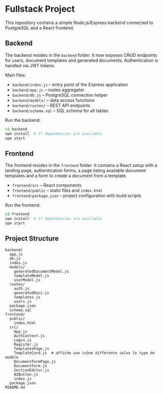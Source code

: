 # Fullstack Project

This repository contains a simple Node.js/Express backend connected to PostgreSQL and a React frontend.

## Backend

The backend resides in the `backend` folder. It now exposes CRUD endpoints for users, document templates and generated documents. Authentication is handled via JWT tokens.

Main files:

- `backend/index.js` – entry point of the Express application
- `backend/app.js` – routes aggregator
- `backend/db.js` – PostgreSQL connection helper
- `backend/models/` – data access functions
- `backend/routes/` – REST API endpoints
- `backend/schema.sql` – SQL schema for all tables

Run the backend:
```bash
cd backend
npm install  # if dependencies are available
npm start
```

## Frontend

The frontend resides in the `frontend` folder. It contains a React setup with a
landing page, authentication forms, a page listing available document templates
and a form to create a document from a template.

- `frontend/src` – React components
- `frontend/public` – static files and `index.html`
- `frontend/package.json` – project configuration with build scripts

Run the frontend:
```bash
cd frontend
npm install  # if dependencies are available
npm start
```

## Project Structure
```
backend/
  app.js
  db.js
  index.js
  models/
    generatedDocumentModel.js
    templateModel.js
    userModel.js
  routes/
    auth.js
    generatedDocs.js
    templates.js
    users.js
  package.json
  schema.sql
frontend/
  public/
    index.html
  src/
    App.js
    AuthContext.js
    Login.js
    Register.js
    TemplatesPage.js
    TemplateCard.js  # affiche une icône différente selon le type de modèle
    DocumentFormPage.js
    DocumentForm.js
    SectionEditor.js
    AIButton.js
    index.js
  package.json
README.md
```
